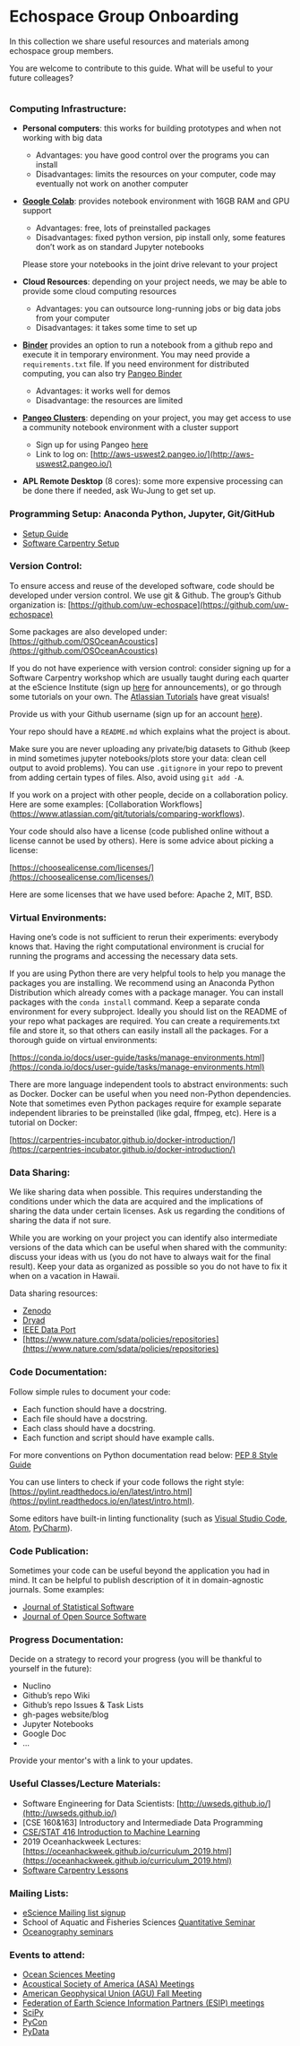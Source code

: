 # Echospace Group Onboarding

In this collection we share useful resources and materials among echospace group members.

You are welcome to contribute to this guide. What will be useful to your future colleages?

```{tableofcontents}
```

### Computing Infrastructure:

* **Personal computers**: this works for building prototypes and when not working with big data
	* Advantages: you have good control over the programs you can install 
	* Disadvantages: limits the resources on your computer, code may eventually not work on another computer
* **[Google Colab](https://colab.research.google.com/)**: provides notebook environment with 16GB RAM and GPU support
	* Advantages: free, lots of preinstalled packages
	* Disadvantages: fixed python version, pip install only, some features don’t work as on standard Jupyter notebooks
	
	Please store your notebooks in the joint drive relevant to your project
	
* **Cloud Resources**: depending on your project needs, we may be able to provide some cloud computing resources
	* Advantages: you can outsource long-running jobs or big data jobs from your computer
	* Disadvantages: it takes some time to set up 
	
* **[Binder](https://mybinder.org/)** provides an option to run a notebook from a github repo and execute it in temporary environment. You may need provide a `requirements.txt` file. If you need environment for distributed computing, you can also try [Pangeo Binder](https://binder.pangeo.io/)
	* Advantages: it works well for demos
	* Disadvantage: the resources are limited

* [**Pangeo Clusters**](https://pangeo.io/): depending on your project, you may get access to use a community notebook environment with a cluster support
	* Sign up for using Pangeo [here](https://docs.google.com/forms/d/e/1FAIpQLSeqKncKG-s365pC_Lfe4_UetJ-wcFfjOSyHhYYQjXbKRHzswQ/viewform)
	* Link to log on: [http://aws-uswest2.pangeo.io/](http://aws-uswest2.pangeo.io/)

* **APL Remote Desktop** (8 cores): some more expensive processing can be done there if needed, ask Wu-Jung to get set up.


### Programming Setup: Anaconda Python, Jupyter, Git/GitHub
* [Setup Guide](https://github.com/uw-echospace/group_docs/blob/main/conda_jupyterlab.md)
* [Software Carpentry Setup](https://carpentries.github.io/workshop-template/#setup)


### Version Control: 
To ensure access and reuse of the developed software, code should be developed under version control. We use git & Github. The group’s Github organization is: [https://github.com/uw-echospace](https://github.com/uw-echospace) 

Some packages are also developed under:
[https://github.com/OSOceanAcoustics](https://github.com/OSOceanAcoustics)


If you do not have experience with version control: consider signing up for a Software Carpentry workshop which are usually taught during each quarter at the eScience Institute (sign up [here](https://escience.washington.edu/get-involved/) for announcements), or go through some tutorials on your own. The [Atlassian Tutorials](https://www.atlassian.com/git/tutorials/what-is-version-control) have great visuals!

Provide us with your Github username (sign up for an account [here](https://github.com/login)).

Your repo should have a `README.md` which explains what the project is about.

Make sure you are never uploading any private/big datasets to Github (keep in mind sometimes jupyter notebooks/plots store your data: clean cell output to avoid problems). You can use `.gitignore` in your repo to prevent from adding certain types of files. Also, avoid using `git add -A`.

If you work on a project with other people, decide on a collaboration policy. Here are some examples: [Collaboration Workflows] (https://www.atlassian.com/git/tutorials/comparing-workflows).

Your code should also have a license (code published online without a license cannot be used by others).  Here is some advice about picking a license:

[https://choosealicense.com/licenses/](https://choosealicense.com/licenses/)

Here are some licenses that we have used before:
Apache 2, MIT, BSD.



### Virtual Environments:

Having one’s code is not sufficient to rerun their experiments: everybody knows that. Having the right computational environment is crucial for running the programs and accessing the necessary data sets.

If you are using Python there are very helpful tools to help you manage the packages you are installing. We recommend using an Anaconda Python Distribution which already comes with a package manager. You can install packages with the `conda install` command. Keep a separate conda environment for every subproject. Ideally you should list on the README of your repo what packages are required. You can create a requirements.txt file and store it, so that others can easily install all the packages. For a thorough guide on virtual environments:

[https://conda.io/docs/user-guide/tasks/manage-environments.html](https://conda.io/docs/user-guide/tasks/manage-environments.html)

There are more language independent tools to abstract environments: such as Docker. Docker can be useful when you need non-Python dependencies. Note that sometimes even Python packages require for example separate independent libraries to be preinstalled (like gdal, ffmpeg, etc). Here is a tutorial on Docker: 

[https://carpentries-incubator.github.io/docker-introduction/](https://carpentries-incubator.github.io/docker-introduction/)

### Data Sharing: 

We like sharing data when possible. This requires understanding the conditions under which the data are acquired and the implications of sharing the data under certain licenses. Ask us regarding the conditions of sharing the data if not sure.

While you are working on your project you can identify also intermediate versions of the data which can be useful when shared with the community: discuss your ideas with us (you do not have to always wait for the final result). Keep your data as organized as possible so you do not have to fix it when on a vacation in Hawaii.

Data sharing resources:

* [Zenodo](https://help.zenodo.org/)
* [Dryad](https://datadryad.org/)
* [IEEE Data Port](https://ieee-dataport.org/)
* [https://www.nature.com/sdata/policies/repositories](https://www.nature.com/sdata/policies/repositories)


### Code Documentation:

Follow simple rules to document your code:

* Each function should have a docstring.
* Each file should have a docstring.
* Each class should have a docstring.
* Each function and script should have example calls.

For more conventions on Python documentation read below:
[PEP 8 Style Guide](https://www.python.org/dev/peps/pep-0008/)

You can use linters to check if your code follows the right style:
[https://pylint.readthedocs.io/en/latest/intro.html](https://pylint.readthedocs.io/en/latest/intro.html).

Some editors have built-in linting functionality (such as [Visual Studio Code](https://code.visualstudio.com/), [Atom](https://atom.io/), [PyCharm](https://www.jetbrains.com/pycharm/)).


### Code Publication:

Sometimes your code can be useful beyond the application you had in mind. It can be helpful to publish description of it in domain-agnostic journals. Some examples:
* [Journal of Statistical Software](https://www.jstatsoft.org/index)
* [Journal of Open Source Software](https://joss.theoj.org/)


### Progress Documentation: 

Decide on a strategy to record your progress (you will be thankful to yourself in the future):

* Nuclino
* Github’s repo Wiki
* Github’s repo Issues & Task Lists
* gh-pages website/blog
* Jupyter Notebooks
* Google Doc
* ...

Provide your mentor's with a link to your updates.


### Useful Classes/Lecture Materials:

* Software Engineering for Data Scientists: [http://uwseds.github.io/](http://uwseds.github.io/)
* [CSE 160&163] Introductory and Intermediade Data Programming
* [CSE/STAT 416 Introduction to Machine Learning](http://courses.cs.washington.edu/courses/cse416/)
* 2019 Oceanhackweek Lectures: [https://oceanhackweek.github.io/curriculum_2019.html](https://oceanhackweek.github.io/curriculum_2019.html)
* [Software Carpentry Lessons](https://software-carpentry.org/lessons/)


### Mailing Lists:
* [eScience Mailing list signup](https://escience.washington.edu/get-involved/)
* School of Aquatic and Fisheries Sciences [Quantitative Seminar](https://fish.uw.edu/news-events/seminar-series/quantitative-seminar/) 
* [Oceanography seminars](https://www.ocean.washington.edu/events)

### Events to attend:
* [Ocean Sciences Meeting](https://www.aslo.org/osm2022/)
* [Acoustical Society of America (ASA) Meetings]()
* [American Geophysical Union (AGU) Fall Meeting](https://www.agu.org/Fall-Meeting)
* [Federation of Earth Science Information Partners (ESIP) meetings](https://www.esipfed.org/meetings)
* [SciPy](https://www.scipy2021.scipy.org/)
* [PyCon](https://us.pycon.org/2021/)
* [PyData](https://global.pydata.org/)

